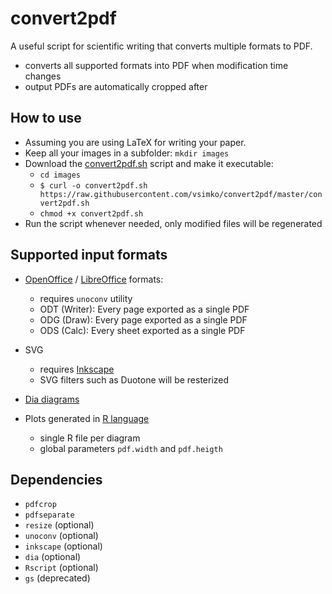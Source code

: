 # convert2pdf
A useful script for scientific writing that converts multiple formats to PDF.

- converts all supported formats into PDF when modification time changes
- output PDFs are automatically cropped after

## How to use
- Assuming you are using LaTeX for writing your paper.
- Keep all your images in a subfolder: `mkdir images`
- Download the [convert2pdf.sh](convert2pdf.sh) script and make it executable:
  - `cd images`
  - `$ curl -o convert2pdf.sh https://raw.githubusercontent.com/vsimko/convert2pdf/master/convert2pdf.sh`
  - `chmod +x convert2pdf.sh`
- Run the script whenever needed, only modified files will be regenerated

## Supported input formats

- [OpenOffice]() / [LibreOffice](https://www.libreoffice.org/) formats:
  - requires `unoconv` utility
  - ODT (Writer): Every page exported as a single PDF
  - ODG (Draw): Every page exported as a single PDF
  - ODS (Calc): Every sheet exported as a single PDF

- SVG
  - requires [Inkscape](https://inkscape.org)
  - SVG filters such as Duotone will be resterized

- [Dia diagrams](http://dia-installer.de/)

- Plots generated in [R language](https://www.r-project.org/)
  - single R file per diagram
  - global parameters `pdf.width` and `pdf.heigth`

## Dependencies
- `pdfcrop`
- `pdfseparate`
- `resize` (optional)
- `unoconv` (optional)
- `inkscape` (optional)
- `dia` (optional)
- `Rscript` (optional)
- `gs` (deprecated)
